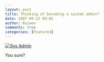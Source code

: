 ```yaml
---
layout: post
title: Thinking of becoming a system admin?
date: 2007-09-22 09:05
author: Ruiwen
comments: true
categories: [Featured]
---
```

<a href='http://linuxNUS.org/wp-content/uploads/2007/09/sysmin.jpg' title='Sys Admin'><img src='http://linuxNUS.org/wp-content/uploads/2007/09/sysmin.jpg' alt='Sys Admin' /></a>

You sure?
